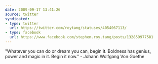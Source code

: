```yaml
---
date: 2009-09-17 13:41:26
source: twitter
syndicated:
- type: twitter
  url: https://twitter.com/roytang/statuses/4054067113/
- type: facebook
  url: https://www.facebook.com/stephen.roy.tang/posts/132859977581
---
```


"Whatever you can do or dream you can, begin it. Boldness has genius, power and magic in it. Begin it now." - Johann Wolfgang Von Goethe